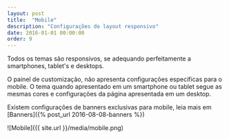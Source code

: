 ```yaml
---
layout: post
title:  "Mobile"
description: "Configurações do layout responsivo"
date: 2016-01-01 00:00:00
order: 9
---
```


Todos os temas são responsivos, se adequando perfeitamente a smartphones, tablet's e desktops.

O painel de customização, não apresenta configurações específicas para o mobile. O tema quando apresentado em um smartphone ou tablet segue as mesmas cores e configurações da página apresentada em um desktop.

Existem configurações de banners exclusivas para mobile, leia mais em [Banners]({% post_url 2016-08-08-banners %})

![Mobile]({{ site.url }}/media/mobile.png)